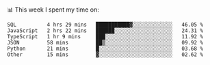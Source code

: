 📊 This week I spent my time on:
<!--START_SECTION:waka-->

```text
SQL          4 hrs 29 mins   ███████████▓░░░░░░░░░░░░░   46.05 %
JavaScript   2 hrs 22 mins   ██████░░░░░░░░░░░░░░░░░░░   24.31 %
TypeScript   1 hr 9 mins     ███░░░░░░░░░░░░░░░░░░░░░░   11.92 %
JSON         58 mins         ██▒░░░░░░░░░░░░░░░░░░░░░░   09.92 %
Python       21 mins         █░░░░░░░░░░░░░░░░░░░░░░░░   03.68 %
Other        15 mins         ▓░░░░░░░░░░░░░░░░░░░░░░░░   02.62 %
```

<!--END_SECTION:waka-->

